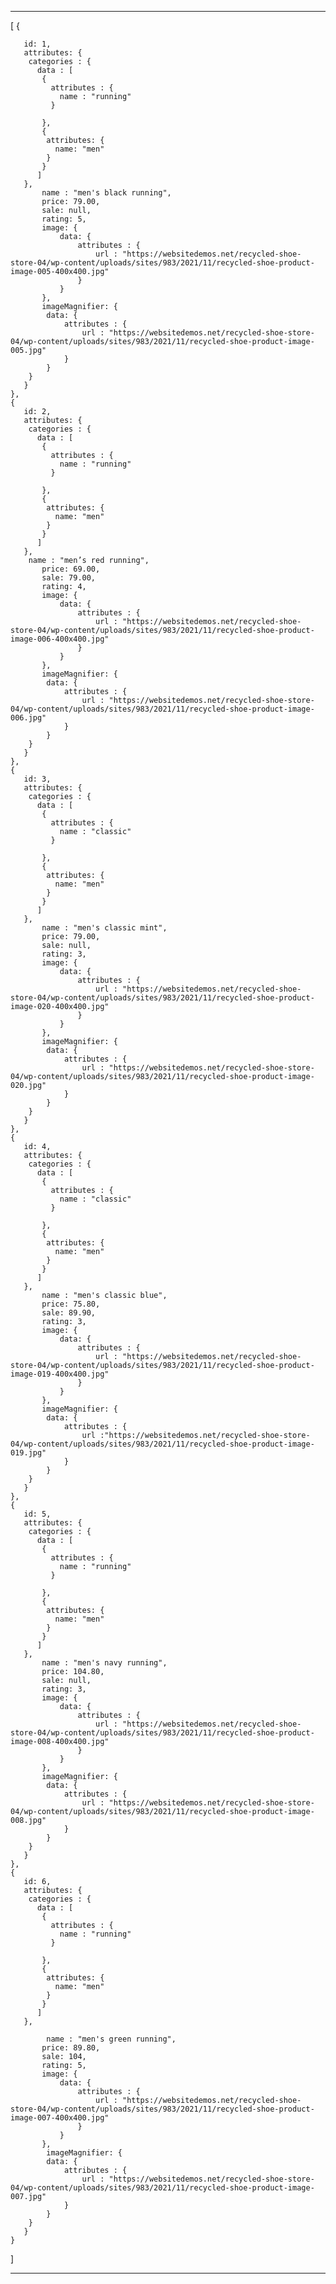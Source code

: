 ---
[
    {   
    
       id: 1,
       attributes: {
        categories : {
          data : [
           {
             attributes : {
               name : "running"
             }
            
           },
           {
            attributes: {
              name: "men"
            }
           }
          ]
       },
           name : "men's black running",
           price: 79.00,
           sale: null,
           rating: 5,
           image: {
               data: {
                   attributes : {
                       url : "https://websitedemos.net/recycled-shoe-store-04/wp-content/uploads/sites/983/2021/11/recycled-shoe-product-image-005-400x400.jpg" 
                   }
               }
           },
           imageMagnifier: {
            data: {
                attributes : {
                    url : "https://websitedemos.net/recycled-shoe-store-04/wp-content/uploads/sites/983/2021/11/recycled-shoe-product-image-005.jpg"
                }
            }
        }
       }
    },
    {
       id: 2,
       attributes: {
        categories : {
          data : [
           {
             attributes : {
               name : "running"
             }
            
           },
           {
            attributes: {
              name: "men"
            }
           }
          ]
       },   
        name : "men’s red running",
           price: 69.00,
           sale: 79.00,
           rating: 4,
           image: {
               data: {
                   attributes : {
                       url : "https://websitedemos.net/recycled-shoe-store-04/wp-content/uploads/sites/983/2021/11/recycled-shoe-product-image-006-400x400.jpg"
                   }
               }
           },
           imageMagnifier: {
            data: {
                attributes : {
                    url : "https://websitedemos.net/recycled-shoe-store-04/wp-content/uploads/sites/983/2021/11/recycled-shoe-product-image-006.jpg"
                }
            }
        }
       }
    },
    {  
       id: 3,
       attributes: {
        categories : {
          data : [
           {
             attributes : {
               name : "classic"
             }
            
           },
           {
            attributes: {
              name: "men"
            }
           }
          ]
       },
           name : "men's classic mint",
           price: 79.00,
           sale: null,
           rating: 3,
           image: {
               data: {
                   attributes : {
                       url : "https://websitedemos.net/recycled-shoe-store-04/wp-content/uploads/sites/983/2021/11/recycled-shoe-product-image-020-400x400.jpg"
                   }
               }
           },
           imageMagnifier: {
            data: {
                attributes : {
                    url : "https://websitedemos.net/recycled-shoe-store-04/wp-content/uploads/sites/983/2021/11/recycled-shoe-product-image-020.jpg"
                }
            }
        }
       }
    },
    {  
       id: 4,
       attributes: {
        categories : {
          data : [
           {
             attributes : {
               name : "classic"
             }
            
           },
           {
            attributes: {
              name: "men"
            }
           }
          ]
       },
           name : "men's classic blue",
           price: 75.80,
           sale: 89.90,
           rating: 3,
           image: {
               data: {
                   attributes : {
                       url : "https://websitedemos.net/recycled-shoe-store-04/wp-content/uploads/sites/983/2021/11/recycled-shoe-product-image-019-400x400.jpg"
                   }   
               }
           },
           imageMagnifier: {
            data: {
                attributes : {
                    url :"https://websitedemos.net/recycled-shoe-store-04/wp-content/uploads/sites/983/2021/11/recycled-shoe-product-image-019.jpg"
                }    
            }
        }
       }
    },
    {  
       id: 5,
       attributes: {
        categories : {
          data : [
           {
             attributes : {
               name : "running"
             }
            
           },
           {
            attributes: {
              name: "men"
            }
           }
          ]
       },
           name : "men's navy running",
           price: 104.80,
           sale: null,
           rating: 3,
           image: {
               data: {
                   attributes : {
                       url : "https://websitedemos.net/recycled-shoe-store-04/wp-content/uploads/sites/983/2021/11/recycled-shoe-product-image-008-400x400.jpg"
                   }
               }
           },
           imageMagnifier: { 
            data: {
                attributes : {
                    url : "https://websitedemos.net/recycled-shoe-store-04/wp-content/uploads/sites/983/2021/11/recycled-shoe-product-image-008.jpg"
                }
            }
        }
       }
    },
    {   
       id: 6,
       attributes: {
        categories : {
          data : [
           {
             attributes : {
               name : "running"
             }
            
           },
           {
            attributes: {
              name: "men"
            }
           }
          ]
       },
        
            name : "men's green running",
           price: 89.80,
           sale: 104,
           rating: 5,
           image: {
               data: {
                   attributes : {
                       url : "https://websitedemos.net/recycled-shoe-store-04/wp-content/uploads/sites/983/2021/11/recycled-shoe-product-image-007-400x400.jpg"
                   }
               }
           },
            imageMagnifier: {
            data: {
                attributes : {
                    url : "https://websitedemos.net/recycled-shoe-store-04/wp-content/uploads/sites/983/2021/11/recycled-shoe-product-image-007.jpg"
                }
            }
        }
       }
    }
   
]

---